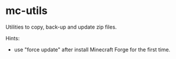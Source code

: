 mc-utils
========

Utilities to copy, back-up and update zip files.

Hints:

- use "force update" after install Minecraft Forge for the first time.